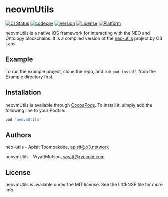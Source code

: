 # neovmUtils

[![CI Status](https://img.shields.io/travis/WyattMufson/neovmUtils.svg?style=flat)](https://travis-ci.com/Ryucoin/neovm-utils)
[![codecov](https://codecov.io/gh/Ryucoin/neovm-utils/branch/master/graph/badge.svg)](https://codecov.io/gh/Ryucoin/neovm-utils)
[![Version](https://img.shields.io/cocoapods/v/neovmUtils.svg?style=flat)](https://cocoapods.org/pods/neovmUtils)
[![License](https://img.shields.io/cocoapods/l/neovmUtils.svg?style=flat)](https://cocoapods.org/pods/neovmUtils)
[![Platform](https://img.shields.io/cocoapods/p/neovmUtils.svg?style=flat)](https://cocoapods.org/pods/neovmUtils)

neovmUtils is a native iOS framework for interacting with the NEO and Ontology blockchains. It is a compiled version of the [neo-utils](https://github.com/O3Labs/neo-utils) project by O3 Labs.

## Example

To run the example project, clone the repo, and run `pod install` from the Example directory first.

## Installation

neovmUtils is available through [CocoaPods](https://cocoapods.org). To install
it, simply add the following line to your Podfile:

```ruby
pod 'neovmUtils'
```

## Authors

neo-utils - Apisit Toompakdee, apisit@o3.network

neovmUtils - WyattMufson, wyatt@ryucoin.com

## License

neovmUtils is available under the MIT license. See the LICENSE file for more info.
